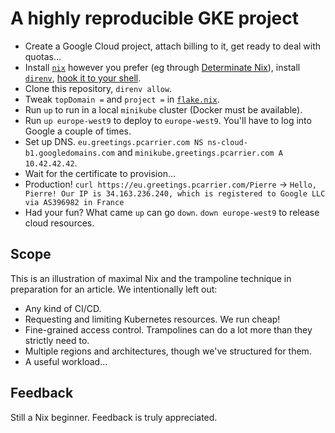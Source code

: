 # A highly reproducible GKE project

- Create a Google Cloud project, attach billing to it, get ready to deal with quotas…
- Install [`nix`](https://nixos.org/) however you prefer (eg through [Determinate Nix](https://docs.determinate.systems/getting-started/individuals)), install [`direnv`](https://direnv.net/), [hook it to your shell](https://direnv.net/docs/hook.html).
- Clone this repository, `direnv allow`.
- Tweak `topDomain =` and `project =` in [`flake.nix`](flake.nix).
- Run `up` to run in a local `minikube` cluster (Docker must be available).
- Run `up europe-west9` to deploy to `europe-west9`. You'll have to log into Google a couple of times.
- Set up DNS. `eu.greetings.pcarrier.com NS ns-cloud-b1.googledomains.com` and `minikube.greetings.pcarrier.com A 10.42.42.42`.
- Wait for the certificate to provision…
- Production! `curl https://eu.greetings.pcarrier.com/Pierre` → `Hello, Pierre! Our IP is 34.163.236.240, which is registered to Google LLC via AS396982 in France`
- Had your fun? What came `up` can go `down`. `down europe-west9` to release cloud resources.

## Scope

This is an illustration of maximal Nix and the trampoline technique in preparation for an article. We intentionally left out:

- Any kind of CI/CD.
- Requesting and limiting Kubernetes resources. We run cheap!
- Fine-grained access control. Trampolines can do a lot more than they strictly need to.
- Multiple regions and architectures, though we've structured for them.
- A useful workload…

## Feedback

Still a Nix beginner. Feedback is truly appreciated.
